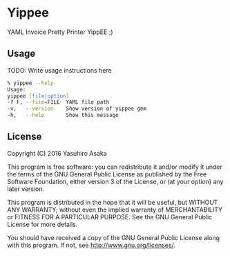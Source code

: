 # Yippee

YAML Invoice Pretty Printer YippEE ;)


## Usage

TODO: Write usage instructions here

```zsh
% yippee --help
Usage:
yippee [file|option]
-f F, --file=FILE  YAML file path
-v,   --version    Show version of yippee gem
-h,   --help       Show this message
```


## License

Copyright (C) 2016  Yasuhiro Asaka

This program is free software: you can redistribute it and/or modify
it under the terms of the GNU General Public License as published by
the Free Software Foundation, either version 3 of the License, or
(at your option) any later version.

This program is distributed in the hope that it will be useful,
but WITHOUT ANY WARRANTY; without even the implied warranty of
MERCHANTABILITY or FITNESS FOR A PARTICULAR PURPOSE.  See the
GNU General Public License for more details.

You should have received a copy of the GNU General Public License
along with this program.  If not, see <http://www.gnu.org/licenses/>.
